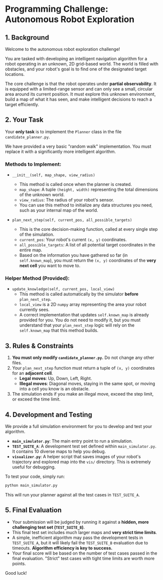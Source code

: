 # Programming Challenge: Autonomous Robot Exploration

## 1. Background

Welcome to the autonomous robot exploration challenge!

You are tasked with developing an intelligent navigation algorithm for a robot operating in an unknown, 2D grid-based world. The world is filled with obstacles, and your robot's goal is to find one of the designated target locations.

The core challenge is that the robot operates under **partial observability**. It is equipped with a limited-range sensor and can only see a small, circular area around its current position. It must explore this unknown environment, build a map of what it has seen, and make intelligent decisions to reach a target efficiently.

## 2. Your Task

Your **only task** is to implement the `Planner` class in the file `candidate_planner.py`.

We have provided a very basic "random walk" implementation. You must replace it with a significantly more intelligent algorithm.

### Methods to Implement:

-   `__init__(self, map_shape, view_radius)`
    -   This method is called once when the planner is created.
    -   `map_shape`: A tuple `(height, width)` representing the total dimensions of the unknown world.
    -   `view_radius`: The radius of your robot's sensor.
    -   You can use this method to initialize any data structures you need, such as your internal map of the world.

-   `plan_next_step(self, current_pos, all_possible_targets)`
    -   This is the core decision-making function, called at every single step of the simulation.
    -   `current_pos`: Your robot's current `(x, y)` coordinates.
    -   `all_possible_targets`: A list of all potential target coordinates in the entire map.
    -   Based on the information you have gathered so far (in `self.known_map`), you must return the `(x, y)` coordinates of the **very next cell** you want to move to.

### Helper Method (Provided):

-   `update_knowledge(self, current_pos, local_view)`
    -   This method is called automatically by the simulator **before** `plan_next_step`.
    -   `local_view` is a 2D `numpy` array representing the area your robot currently sees.
    -   A correct implementation that updates `self.known_map` is already provided for you. You do not need to modify it, but you must understand that your `plan_next_step` logic will rely on the `self.known_map` that this method builds.

## 3. Rules & Constraints

1.  **You must only modify `candidate_planner.py`.** Do not change any other files.
2.  Your `plan_next_step` function must return a tuple of `(x, y)` coordinates for an **adjacent cell**.
    -   **Legal moves**: Up, Down, Left, Right.
    -   **Illegal moves**: Diagonal moves, staying in the same spot, or moving into a cell you know is an obstacle.
3.  The simulation ends if you make an illegal move, exceed the step limit, or exceed the time limit.

## 4. Development and Testing

We provide a full simulation environment for you to develop and test your algorithm.

-   **`main_simulator.py`**: The main entry point to run a simulation.
-   **`TEST_SUITE_A`**: A development test set defined within `main_simulator.py`. It contains 10 diverse maps to help you debug.
-   **`visualizer.py`**: A helper script that saves images of your robot's trajectory and explored map into the `vis/` directory. This is extremely useful for debugging.

To test your code, simply run:
```bash
python main_simulator.py
```
This will run your planner against all the test cases in `TEST_SUITE_A`.

## 5. Final Evaluation

-   Your submission will be judged by running it against a **hidden, more challenging test set (`TEST_SUITE_B`)**.
-   This final test set includes much larger maps and **very strict time limits**.
-   A simple, inefficient algorithm may pass the development tests in `TEST_SUITE_A`, but it will likely fail the `TEST_SUITE_B` evaluation due to timeouts. **Algorithm efficiency is key to success.**
-   Your final score will be based on the number of test cases passed in the final evaluation. "Strict" test cases with tight time limits are worth more points.

Good luck! 